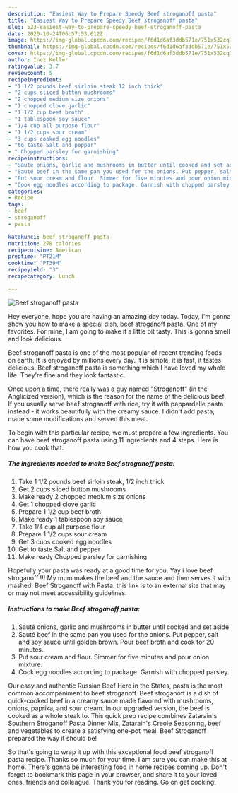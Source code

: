 ```yaml
---
description: "Easiest Way to Prepare Speedy Beef stroganoff pasta"
title: "Easiest Way to Prepare Speedy Beef stroganoff pasta"
slug: 523-easiest-way-to-prepare-speedy-beef-stroganoff-pasta
date: 2020-10-24T06:57:53.612Z
image: https://img-global.cpcdn.com/recipes/f6d1d6af3ddb571e/751x532cq70/beef-stroganoff-pasta-recipe-main-photo.jpg
thumbnail: https://img-global.cpcdn.com/recipes/f6d1d6af3ddb571e/751x532cq70/beef-stroganoff-pasta-recipe-main-photo.jpg
cover: https://img-global.cpcdn.com/recipes/f6d1d6af3ddb571e/751x532cq70/beef-stroganoff-pasta-recipe-main-photo.jpg
author: Inez Keller
ratingvalue: 3.7
reviewcount: 5
recipeingredient:
- "1 1/2 pounds beef sirloin steak 12 inch thick"
- "2 cups sliced button mushrooms"
- "2 chopped medium size onions"
- "1 chopped clove garlic"
- "1 1/2 cup beef broth"
- "1 tablespoon soy sauce"
- "1/4 cup all purpose flour"
- "1 1/2 cups sour cream"
- "3 cups cooked egg noodles"
- "to taste Salt and pepper"
- " Chopped parsley for garnishing"
recipeinstructions:
- "Sauté onions, garlic and mushrooms in butter until cooked and set aside"
- "Sauté beef in the same pan you used for the onions. Put pepper, salt and soy sauce until golden brown. Pour beef broth and cook for 20 minutes."
- "Put sour cream and flour. Simmer for five minutes and pour onion mixture."
- "Cook egg noodles according to package. Garnish with chopped parsley."
categories:
- Recipe
tags:
- beef
- stroganoff
- pasta

katakunci: beef stroganoff pasta 
nutrition: 278 calories
recipecuisine: American
preptime: "PT21M"
cooktime: "PT39M"
recipeyield: "3"
recipecategory: Lunch

---
```



![Beef stroganoff pasta](https://img-global.cpcdn.com/recipes/f6d1d6af3ddb571e/751x532cq70/beef-stroganoff-pasta-recipe-main-photo.jpg)

Hey everyone, hope you are having an amazing day today. Today, I'm gonna show you how to make a special dish, beef stroganoff pasta. One of my favorites. For mine, I am going to make it a little bit tasty. This is gonna smell and look delicious.

Beef stroganoff pasta is one of the most popular of recent trending foods on earth. It is enjoyed by millions every day. It is simple, it is fast, it tastes delicious. Beef stroganoff pasta is something which I have loved my whole life. They're fine and they look fantastic.

Once upon a time, there really was a guy named &#34;Stroganoff&#34; (in the Anglicized version), which is the reason for the name of the delicious beef. If you usually serve beef stroganoff with rice, try it with pappardelle pasta instead - it works beautifully with the creamy sauce. I didn&#39;t add pasta, made some modifications and served this meat.


To begin with this particular recipe, we must prepare a few ingredients. You can have beef stroganoff pasta using 11 ingredients and 4 steps. Here is how you cook that.

<!--inarticleads1-->

##### The ingredients needed to make Beef stroganoff pasta:

1. Take 1 1/2 pounds beef sirloin steak, 1/2 inch thick
1. Get 2 cups sliced button mushrooms
1. Make ready 2 chopped medium size onions
1. Get 1 chopped clove garlic
1. Prepare 1 1/2 cup beef broth
1. Make ready 1 tablespoon soy sauce
1. Take 1/4 cup all purpose flour
1. Prepare 1 1/2 cups sour cream
1. Get 3 cups cooked egg noodles
1. Get to taste Salt and pepper
1. Make ready  Chopped parsley for garnishing


Hopefully your pasta was ready at a good time for you. Yay i love beef stroganoff !!! My mum makes the beef and the sauce and then serves it with mashed. Beef Stroganoff with Pasta. this link is to an external site that may or may not meet accessibility guidelines. 

<!--inarticleads2-->

##### Instructions to make Beef stroganoff pasta:

1. Sauté onions, garlic and mushrooms in butter until cooked and set aside
1. Sauté beef in the same pan you used for the onions. Put pepper, salt and soy sauce until golden brown. Pour beef broth and cook for 20 minutes.
1. Put sour cream and flour. Simmer for five minutes and pour onion mixture.
1. Cook egg noodles according to package. Garnish with chopped parsley.


Our easy and authentic Russian Beef Here in the States, pasta is the most common accompaniment to beef stroganoff. Beef stroganoff is a dish of quick-cooked beef in a creamy sauce made flavored with mushrooms, onions, paprika, and sour cream. In our upgraded version, the beef is cooked as a whole steak to. This quick prep recipe combines Zatarain&#39;s Southern Stroganoff Pasta Dinner Mix, Zatarain&#39;s Creole Seasoning, beef and vegetables to create a satisfying one-pot meal. Beef Stroganoff prepared the way it should be! 

So that's going to wrap it up with this exceptional food beef stroganoff pasta recipe. Thanks so much for your time. I am sure you can make this at home. There's gonna be interesting food in home recipes coming up. Don't forget to bookmark this page in your browser, and share it to your loved ones, friends and colleague. Thank you for reading. Go on get cooking!
